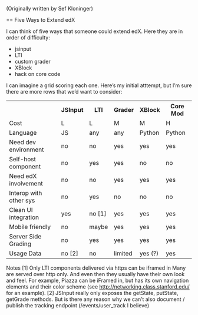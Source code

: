 (Originally written by Sef Kloninger)

== Five Ways to Extend edX

I can think of five ways that someone could extend edX.  Here they are in order of difficulty:
* jsinput
* LTI
* custom grader
* XBlock
* hack on core code

I can imagine a grid scoring each one.  Here’s my initial atttempt, but I’m sure there are more rows that we’d want to consider:



<table>
<tr>
<th>&nbsp;</th>
<th>JSInput</th>
<th>LTI</th>
<th>Grader</th>
<th>XBlock</th>
<th>Core Mod</th>
</tr>
<tr>
<td>Cost</td>
<td>L</td>
<td>L</td>
<td>M</td>
<td>M</td>
<td>H</td>
</tr>
<tr>
<td>Language</td>
<td>JS</td>
<td>any</td>
<td>any</td>
<td>Python</td>
<td>Python</td>
</tr>
<tr>
<td>Need dev environment</td>
<td>no</td>
<td>no</td>
<td>yes</td>
<td>yes</td>
<td>yes</td>
</tr>
<tr>
<td>Self-host component</td>
<td>no</td>
<td>yes</td>
<td>yes</td>
<td>no</td>
<td>no</td>
</tr>
<tr>
<td>Need edX involvement</td>
<td>no</td>
<td>no</td>
<td>yes</td>
<td>yes</td>
<td>yes</td>
</tr>
<tr>
<td>Interop with other sys</td>
<td>no</td>
<td>yes</td>
<td>no</td>
<td>no</td>
<td>no</td>
</tr>
<tr>
<td>Clean UI integration</td>
<td>yes</td>
<td>no [1]</td>
<td>yes</td>
<td>yes</td>
<td>yes</td>
</tr>
<tr>
<td>Mobile friendly</td>
<td>no</td>
<td>maybe</td>
<td>yes</td>
<td>yes</td>
<td>yes</td>
</tr>
<tr>
<td>Server Side Grading</td>
<td>no</td>
<td>yes</td>
<td>yes</td>
<td>yes</td>
<td>yes</td>
</tr>
<tr>
<td>Usage Data</td>
<td>no [2]</td>
<td>no</td>
<td>limited</td>
<td>yes (?)</td>
<td>yes</td>
</tr>
</table>


Notes
[1]	Only LTI components delivered via https can be iframed in  Many are served over http only.  And even then they usually have their own look and feel.  For example, Piazza can be iFramed in, but has its own navigation elements and their color scheme (see http://networking.class.stanford.edu/ for an example).
[2]	JSInput really only exposes the getState, putState, getGrade methods.  But is there any reason why we can’t also document / publish the tracking endpoint (/events/user_track I believe)
